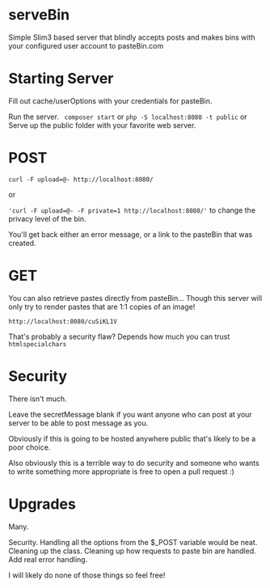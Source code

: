 # serveBin

Simple Slim3 based server that blindly accepts posts and makes bins with
your configured user account to pasteBin.com


# Starting Server

Fill out cache/userOptions with your credentials for pasteBin.

Run the server.
` composer start`
or
`php -S localhost:8080 -t public`
or
Serve up the public folder with your favorite web server.


# POST

`curl -F upload=@- http://localhost:8080/`

or 

`'curl -F upload=@- -F private=1 http://localhost:8080/'` to change the 
privacy level of the bin.

You'll get back either an error message, or a link to the pasteBin that
was created.

# GET

You can also retrieve pastes directly from pasteBin... Though this server
will only try to render pastes that are 1:1 copies of an image!

`http://localhost:8080/cuSiKL1V`

That's probably a security flaw?  Depends how much you can trust `htmlspecialchars`

# Security

There isn't much.

Leave the secretMessage blank if you want anyone who can post at your
server to be able to post message as you.

Obviously if this is going to be hosted anywhere public that's likely to
be a poor choice.

Also obviously this is a terrible way to do security and someone who wants
to write something more appropriate is free to open a pull request :)


# Upgrades
Many.

Security.
Handling all the options from the $_POST variable would be neat.
Cleaning up the class.
Cleaning up how requests to paste bin are handled.
Add real error handling.

I will likely do none of those things so feel free!


